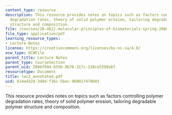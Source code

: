```yaml
---
content_type: resource
description: This resource provides notes on topics such as factors controlling polymer
  degradation rates, theory of solid polymer erosion, tailoring degradable polymer
  structure and composition.
file: /courses/20-462j-molecular-principles-of-biomaterials-spring-2006/814a432d348df36c5bec96001f470b83_lec2_annotated.pdf
file_type: application/pdf
learning_resource_types:
- Lecture Notes
license: https://creativecommons.org/licenses/by-nc-sa/4.0/
ocw_type: OCWFile
parent_title: Lecture Notes
parent_type: CourseSection
parent_uid: 588bf044-655b-8b76-317c-330ce5599abf
resourcetype: Document
title: lec2_annotated.pdf
uid: 814a432d-348d-f36c-5bec-96001f470b83
---
```

This resource provides notes on topics such as factors controlling polymer degradation rates, theory of solid polymer erosion, tailoring degradable polymer structure and composition.